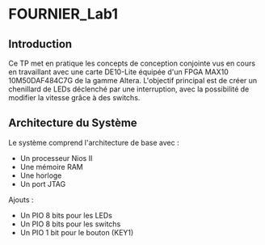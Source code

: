 # FOURNIER_Lab1

## Introduction

Ce TP met en pratique les concepts de conception conjointe vus en cours en travaillant avec une carte DE10-Lite équipée d'un FPGA MAX10 10M50DAF484C7G de la gamme Altera. L'objectif principal est de créer un chenillard de LEDs déclenché par une interruption, avec la possibilité de modifier la vitesse grâce à des switchs.

## Architecture du Système

Le système comprend l'architecture de base avec :
- Un processeur Nios II
- Une mémoire RAM
- Une horloge
- Un port JTAG



Ajouts :
- Un PIO 8 bits pour les LEDs
- Un PIO 8 bits pour les switchs
- Un PIO 1 bit pour le bouton (KEY1)



